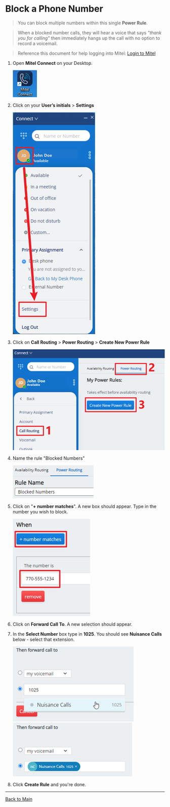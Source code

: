 # Block a Phone Number

>You can block multiple numbers within this single **Power Rule**.

>When a blocked number calls, they will hear a voice that says *"thank you for calling"* then immediately hangs up the call with no option to record a voicemail.

>Reference this document for help logging into Mitel: [Login to Mitel](Login%20to%20Mitel)

1. Open **Mitel Connect** on your Desktop.

    ![Mitel Logo](../refs/Mitel/1.png)

1. Click on your **User’s initials** > **Settings**

    ![Mitel Settings](../refs/Mitel/3.png)

1. Click on **Call Routing** > **Power Routing** > **Create New Power Rule**

    ![Create Power Rule](../refs/Mitel/5.png)

1. Name the rule "Blocked Numbers"

    ![Name the Power Rule](../refs/Mitel/6.png)

1. Click on "**+ number matches**". A new box should appear. Type in the number you wish to block.

    ![Choose Conditional](../refs/Mitel/7.png)

1. Click on **Forward Call To**. A new selection should appear.
1. In the **Select Number** box type in **1025**. You should see **Nuisance Calls** below - select that extension.

    ![Create Power Rule](../refs/Mitel/8.png)
    ![Create Power Rule](../refs/Mitel/9.png)

1. Click **Create Rule** and you're done.

---

[Back to Main](../README.md)
